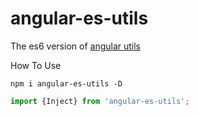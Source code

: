 # angular-es-utils

The es6 version of [angular utils](https://github.com/kuitos/angular-utils) 

How To Use

```shell
npm i angular-es-utils -D
```

```js
import {Inject} from 'angular-es-utils';
```